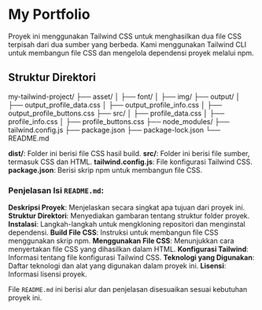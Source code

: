 # My Portfolio

Proyek ini menggunakan Tailwind CSS untuk menghasilkan dua file CSS terpisah dari dua sumber yang berbeda. Kami menggunakan Tailwind CLI untuk membangun file CSS dan mengelola dependensi proyek melalui npm.

## Struktur Direktori

my-tailwind-project/
├── asset/
│ ├── font/
│ ├── img/
├── output/
│ ├── output_profile_data.css
│ ├── output_profile_info.css
│ ├── output_profile_buttons.css
├── src/
│ ├── profile_data.css
│ ├── profile_info.css
│ ├── profile_buttons.css
├── node_modules/
├── tailwind.config.js
├── package.json
├── package-lock.json
└── README.md

**dist/**: Folder ini berisi file CSS hasil build.
**src/**: Folder ini berisi file sumber, termasuk CSS dan HTML.
**tailwind.config.js**: File konfigurasi Tailwind CSS.
**package.json**: Berisi skrip npm untuk membangun file CSS.

### Penjelasan Isi `README.md`:

**Deskripsi Proyek**: Menjelaskan secara singkat apa tujuan dari proyek ini.
**Struktur Direktori**: Menyediakan gambaran tentang struktur folder proyek.
**Instalasi**: Langkah-langkah untuk mengkloning repositori dan menginstal dependensi.
**Build File CSS**: Instruksi untuk membangun file CSS menggunakan skrip npm.
**Menggunakan File CSS**: Menunjukkan cara menyertakan file CSS yang dihasilkan dalam HTML.
**Konfigurasi Tailwind**: Informasi tentang file konfigurasi Tailwind CSS.
**Teknologi yang Digunakan**: Daftar teknologi dan alat yang digunakan dalam proyek ini.
**Lisensi**: Informasi lisensi proyek.

File `README.md` ini berisi alur dan penjelasan disesuaikan sesuai kebutuhan proyek ini.
